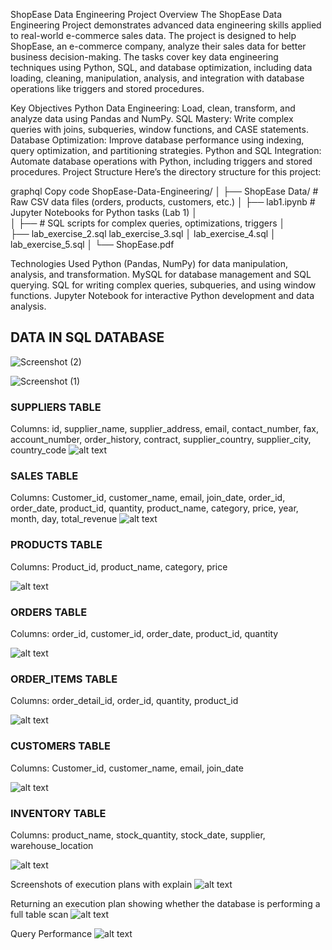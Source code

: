 ShopEase Data Engineering Project
 Overview
The ShopEase Data Engineering Project demonstrates advanced data engineering skills applied to real-world e-commerce sales data. The project is designed to help ShopEase, an e-commerce company, analyze their sales data for better business decision-making. The tasks cover key data engineering techniques using Python, SQL, and database optimization, including data loading, cleaning, manipulation, analysis, and integration with database operations like triggers and stored procedures.

Key Objectives
Python Data Engineering: Load, clean, transform, and analyze data using Pandas and NumPy.
SQL Mastery: Write complex queries with joins, subqueries, window functions, and CASE statements.
Database Optimization: Improve database performance using indexing, query optimization, and partitioning strategies.
Python and SQL Integration: Automate database operations with Python, including triggers and stored procedures.
Project Structure
Here’s the directory structure for this project:

graphql
Copy code
ShopEase-Data-Engineering/
│
├── ShopEase Data/              # Raw CSV data files (orders, products, customers, etc.)
│
├──  lab1.ipynb                 # Jupyter Notebooks for Python tasks (Lab 1)
│    
│
├──                        # SQL scripts for complex queries, optimizations, triggers
│    
├──  lab_exercise_2.sql
      lab_exercise_3.sql
│    lab_exercise_4.sql
│    lab_exercise_5.sql
│
└── ShopEase.pdf

Technologies Used
Python (Pandas, NumPy) for data manipulation, analysis, and transformation.
MySQL for database management and SQL querying.
SQL for writing complex queries, subqueries, and using window functions.
Jupyter Notebook for interactive Python development and data analysis.

##  DATA IN SQL DATABASE
![Screenshot (2)](https://github.com/user-attachments/assets/135f645c-a0a0-43e0-bcdd-8cc71f0340e3)


![Screenshot (1)](https://github.com/user-attachments/assets/747f1aad-21ba-4286-bf19-8cddd83366c7)

### SUPPLIERS TABLE
Columns:
id, supplier_name, supplier_address, email, contact_number, fax, account_number, order_history, contract, supplier_country, supplier_city, country_code
![alt text](image-3.png)


### SALES TABLE
Columns:
Customer_id, customer_name, email, join_date, order_id, order_date, product_id, quantity, product_name, category, price, year, month, day, total_revenue
![alt text](image-4.png)

### PRODUCTS TABLE
Columns:
Product_id, product_name, category, price

![alt text](image-5.png)

### ORDERS TABLE
Columns:
order_id, customer_id, order_date, product_id, quantity

![alt text](image-6.png)

### ORDER_ITEMS TABLE
Columns:
order_detail_id, order_id, quantity, product_id

![alt text](image-7.png)

### CUSTOMERS TABLE
Columns:
Customer_id, customer_name, email, join_date

![alt text](image-8.png)

### INVENTORY TABLE
Columns:
product_name, stock_quantity, stock_date, supplier, warehouse_location

![alt text](image-9.png)

Screenshots of execution plans with explain
![alt text](image.png)

Returning an execution plan showing whether the database is performing a full table scan
![alt text](image-1.png)

Query Performance
![alt text](image-2.png)
